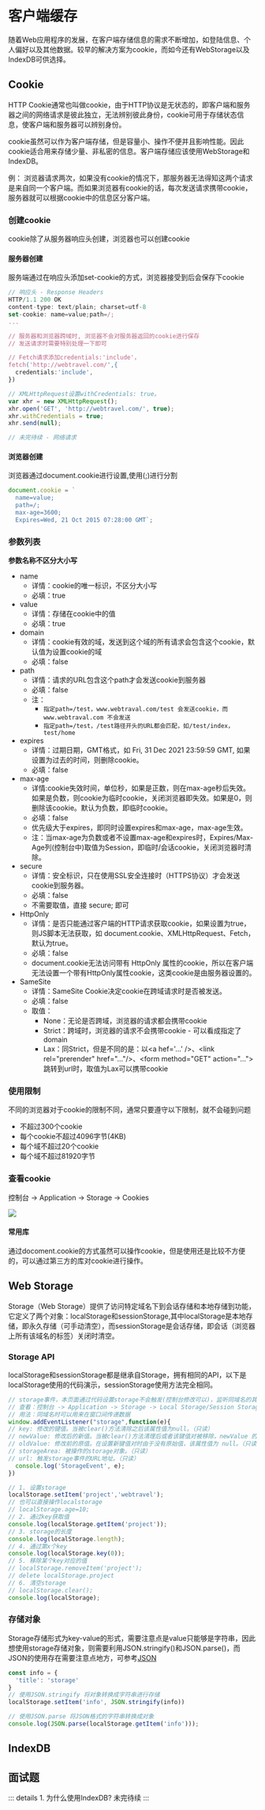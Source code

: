 # 客户端缓存
随着Web应用程序的发展，在客户端存储信息的需求不断增加，如登陆信息、个人偏好以及其他数据。较早的解决方案为cookie，而如今还有WebStorage以及IndexDB可供选择。

## Cookie
HTTP Cookie通常也叫做cookie，由于HTTP协议是无状态的，即客户端和服务器之间的网络请求是彼此独立，无法辨别彼此身份，cookie可用于存储状态信息，使客户端和服务器可以辨别身份。

cookie虽然可以作为客户端存储，但是容量小、操作不便并且影响性能。因此cookie适合用来存储少量、非私密的信息。客户端存储应该使用WebStorage和IndexDB。

例： 浏览器请求两次，如果没有cookie的情况下，那服务器无法得知这两个请求是来自同一个客户端。而如果浏览器有cookie的话，每次发送请求携带cookie，服务器就可以根据cookie中的信息区分客户端。

### 创建cookie
cookie除了从服务器响应头创建，浏览器也可以创建cookie

#### 服务器创建
服务端通过在响应头添加set-cookie的方式，浏览器接受到后会保存下cookie

```javascript
// 响应头 - Response Headers
HTTP/1.1 200 OK 
content-type: text/plain; charset=utf-8
set-cookie: name=value;path=/;
...

// 服务器和浏览器跨域时, 浏览器不会对服务器返回的cookie进行保存
// 发送请求时需要特别处理一下即可

// Fetch请求添加credentials:'include'， 
fetch('http://webtravel.com/',{
  credentials:'include',
})

// XMLHttpRequest设置withCredentials: true。
var xhr = new XMLHttpRequest();
xhr.open('GET', 'http://webtravel.com/', true);
xhr.withCredentials = true;
xhr.send(null);

// 未完待续 - 网络请求
```


#### 浏览器创建
浏览器通过document.cookie进行设置,使用(;)进行分割 
```javascript
document.cookie = `
  name=value;
  path=/;
  max-age=3600;
  Expires=Wed, 21 Oct 2015 07:28:00 GMT`;
```

### 参数列表
**参数名称不区分大小写**
  - name
    - 详情：cookie的唯一标识，不区分大小写
    - 必填：true
  - value
    - 详情：存储在cookie中的值
    - 必填：true
  - domain
    - 详情：cookie有效的域，发送到这个域的所有请求会包含这个cookie，默认值为设置cookie的域
    - 必填：false
  - path
    - 详情：请求的URL包含这个path才会发送cookie到服务器
    - 必填：false
    - 注：
      - ```指定path=/test，www.webtraval.com/test 会发送cookie，而 www.webtraval.com 不会发送```
      - ```指定path=/test，/test路径开头的URL都会匹配，如/test/index，test/home```
  - expires
    - 详情：过期日期，GMT格式，如 Fri, 31 Dec 2021 23:59:59 GMT, 如果设置为过去的时间，则删除cookie。
    - 必填：false
  - max-age
    - 详情:cookie失效时间，单位秒，如果是正数，则在max-age秒后失效。如果是负数，则cookie为临时cookie，关闭浏览器即失效。如果是0，则删除该cookie。默认为负数，即临时cookie。
    - 必填：false
    - 优先级大于expires，即同时设置expires和max-age，max-age生效。
    - 注：当max-age为负数或者不设置max-age和expires时，Expires/Max-Age列(控制台中)取值为Session，即临时/会话cookie，关闭浏览器时清除。
  - secure
    - 详情：安全标识，只在使用SSL安全连接时（HTTPS协议）才会发送cookie到服务器。
    - 必填：false
    - 不需要取值，直接 secure; 即可
  - HttpOnly
    - 详情：是否只能通过客户端的HTTP请求获取cookie，如果设置为true，则JS脚本无法获取，如 document.cookie、XMLHttpRequest、Fetch，默认为true。
    - 必填：false
    - document.cookie无法访问带有 HttpOnly 属性的cookie，所以在客户端无法设置一个带有HttpOnly属性cookie，这类cookie是由服务器设置的。
  - SameSite
    - 详情：SameSite Cookie决定cookie在跨域请求时是否被发送。
    - 必填：false
    - 取值：
      - None：无论是否跨域，浏览器的请求都会携带cookie
      - Strict：跨域时，浏览器的请求不会携带cookie - 可以看成指定了domain
      - Lax：同Strict，但是不同的是：以\<a hef='...' />、\<link rel="prerender" href="..."/>、\<form method="GET" action="...">跳转到url时，取值为Lax可以携带cookie


### 使用限制
不同的浏览器对于cookie的限制不同，通常只要遵守以下限制，就不会碰到问题
  - 不超过300个cookie
  - 每个cookie不超过4096字节(4KB)
  - 每个域不超过20个cookie
  - 每个域不超过81920字节

### 查看cookie
控制台 -> Application -> Storage -> Cookies

<img src='/WebTravel/images/check_cookie.png'>

#### 常用库 
通过docoment.cookie的方式虽然可以操作cookie，但是使用还是比较不方便的，可以通过第三方的库对cookie进行操作。
<NpmBadge package="cookie" distTag='0.4.1' />

## Web Storage
Storage（Web Storage）提供了访问特定域名下到会话存储和本地存储到功能，它定义了两个对象：localStorage和sessionStorage,其中localStorage是本地存储，即永久存储（可手动清空），而sessionStorage是会话存储，即会话（浏览器上所有该域名的标签）关闭时清空。

### Storage API
localStorage和sessionStorage都是继承自Storage，拥有相同的API，以下是localStorage使用的代码演示，sessionStorage使用方法完全相同。
```javascript
// storage事件，本页面通过代码设置storage不会触发(控制台修改可以)，监听同域名的其他页面设置storage
// 查看：控制台 -> Application -> Storage -> Local Storage/Session Storage
// 用法：同域名时可以用来在窗口间传递数据
window.addEventListener("storage",function(e){
// key: 修改的键值。当被clear()方法清除之后该属性值为null。（只读）
// newValue: 修改后的新值。当被clear()方法清理后或者该键值对被移除，newValue 的值为 null 。（只读）
// oldValue: 修改前的原值。在设置新键值对时由于没有原始值，该属性值为 null。（只读）
// storageArea: 被操作的storage对象。（只读）
// url: 触发storage事件的URL地址。（只读）
  console.log('StorageEvent', e);
})

// 1. 设置storage
localStorage.setItem('project','webtravel');
// 也可以直接操作localstorage
// localStorage.age=10;
// 2. 通过key获取值
console.log(localStorage.getItem('project'));
// 3. storage的长度
console.log(localStorage.length);
// 4. 通过第x个key
console.log(localStorage.key(0));
// 5. 移除某个key对应的值
// localStorage.removeItem('project');
// delete localStorage.project
// 6. 清空storage
// localStorage.clear();
console.log(localStorage);
```
### 存储对象
Storage存储形式为key-value的形式，需要注意点是value只能够是字符串，因此想使用storage存储对象，则需要利用JSON.stringify()和JSON.parse()，而JSON的使用存在需要注意点地方，可参考[JSON](/WebTravel/javascript/json.html)


```javascript
const info = {
  'title': 'storage'
}
// 使用JSON.stringify 将对象转换成字符串进行存储
localStorage.setItem('info', JSON.stringify(info))

// 使用JSON.parse 将JSON格式的字符串转换成对象
console.log(JSON.parse(localStorage.getItem('info')));
```



## IndexDB


## 面试题
::: details 1. 为什么使用IndexDB?
未完待续
:::
